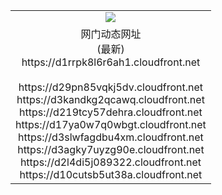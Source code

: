 ﻿<table>
  <tr></tr>
  <tr><td colspan=2 align=center><img src="https://d1rrpk8l6r6ah1.cloudfront.net/Up/oGate.jpg" /></td></tr>
  <tr><td colspan=2 align=center>网门动态网址<br/>(最新)
<br>https://d1rrpk8l6r6ah1.cloudfront.net
<br/>
<br>https://d29pn85vqkj5dv.cloudfront.net
<br>https://d3kandkg2qcawq.cloudfront.net
<br>https://d219tcy57dehra.cloudfront.net
<br>https://d17ya0w7q0wbgt.cloudfront.net
<br>https://d3slwfagdbu4xm.cloudfront.net
<br>https://d3agky7uyzg90e.cloudfront.net
<br>https://d2l4di5j089322.cloudfront.net
<br>https://d10cutsb5ut38a.cloudfront.net
    </td>
  </tr>
</table>
